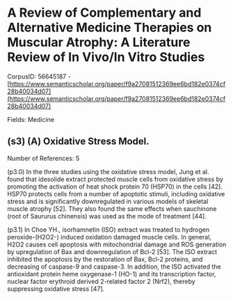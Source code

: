 # A Review of Complementary and Alternative Medicine Therapies on Muscular Atrophy: A Literature Review of In Vivo/In Vitro Studies

CorpusID: 56645187 - [https://www.semanticscholar.org/paper/f9a27081512369ee6bd182e0374cf28b40034d07](https://www.semanticscholar.org/paper/f9a27081512369ee6bd182e0374cf28b40034d07)

Fields: Medicine

## (s3) (A) Oxidative Stress Model.
Number of References: 5

(p3.0) In the three studies using the oxidative stress model, Jung et al. found that idesolide extract protected muscle cells from oxidative stress by promoting the activation of heat shock protein 70 (HSP70) in the cells [42]. HSP70 protects cells from a number of apoptotic stimuli, including oxidative stress and is significantly downregulated in various models of skeletal muscle atrophy [52]. They also found the same effects when sauchinone (root of Saururus chinensis) was used as the mode of treatment [44].

(p3.1) In Choe YH., isorhamnetin (ISO) extract was treated to hydrogen peroxide-(H2O2-) induced oxidation damaged muscle cells. In general, H2O2 causes cell apoptosis with mitochondrial damage and ROS generation by upregulation of Bax and downregulation of Bcl-2 [53]. The ISO extract inhibited the apoptosis by the restoration of Bax, Bcl-2 proteins, and decreasing of caspase-9 and caspase-3. In addition, the ISO activated the antioxidant protein heme oxygenase-1 (HO-1) and its transcription factor, nuclear factor erythroid derived 2-related factor 2 (Nrf2), thereby suppressing oxidative stress [47].
